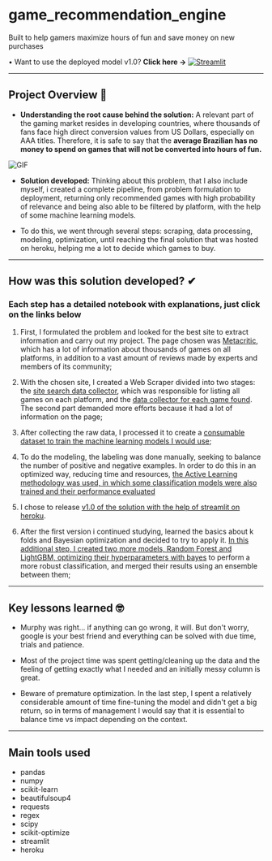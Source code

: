 # game_recommendation_engine
Built to help gamers maximize hours of fun and save money on new purchases

• Want to use the deployed model v1.0? **Click here ->**
[<img alt="Streamlit" src="https://img.shields.io/badge/Streamlit-FF4B4B?style=for-the-badge&logo=Streamlit&logoColor=white"/>](https://recomendacaojogosb.herokuapp.com/)

-----

## Project Overview 🎯

* **Understanding the root cause behind the solution:**  A relevant part of the gaming market resides in developing countries, where thousands of fans face high direct conversion values from US Dollars, especially on AAA titles. Therefore, it is safe to say that the **average Brazilian has no money to spend on games that will not be converted into hours of fun.**

![GIF](https://s7.gifyu.com/images/ezgif.com-gif-maker8765646b5bd8d8cb.gif)




* **Solution developed:** Thinking about this problem, that I also include myself, i created a complete pipeline, from problem formulation to deployment, returning only recommended games with high probability of relevance and being also able to be filtered by platform, with the help of some machine learning models.

* To do this, we went through several steps: scraping, data processing, modeling, optimization, until reaching the final solution that was hosted on heroku, helping me a lot to decide which games to buy.

-----

## How was this solution developed? ✔
### Each step has a detailed notebook with explanations, just click on the links below
1. First, I formulated the problem and looked for the best site to extract information and carry out my project. The page chosen was [Metacritic](https://www.metacritic.com/), which has a lot of information about thousands of games on all platforms, in addition to a vast amount of reviews made by experts and members of its community;


2. With the chosen site, I created a Web Scraper divided into two stages: the [site search data collector](https://github.com/mattmagrin/game_recommendation_engine/blob/main/Extraction%20and%20modeling/1_collector_search.ipynb), which was responsible for listing all games on each platform, and the [data collector for each game found](https://github.com/mattmagrin/game_recommendation_engine/blob/main/Extraction%20and%20modeling/2_data_collection_games.ipynb). The second part demanded more efforts because it had a lot of information on the page;


3. After collecting the raw data, I processed it to create a [consumable dataset to train the machine learning models I would use](https://github.com/mattmagrin/game_recommendation_engine/blob/main/Extraction%20and%20modeling/3_data_treatment%20.ipynb);


4. To do the modeling, the labeling was done manually, seeking to balance the number of positive and negative examples. In order to do this in an optimized way, reducing time and resources, [the Active Learning methodology was used, in which some classification models were also trained and their performance evaluated](https://github.com/mattmagrin/game_recommendation_engine/blob/main/Extraction%20and%20modeling/4_modeling___active_learning.ipynb) 


5. I chose to release [v1.0 of the solution with the help of streamlit on heroku](https://recomendacaojogosb.herokuapp.com/).


6. After the first version i continued studying, learned the basics about k folds and Bayesian optimization and decided to try to apply it. [In this additional step, I created two more models, Random Forest and LightGBM, optimizing their hyperparameters with bayes](https://github.com/mattmagrin/game_recommendation_engine/blob/main/Extraction%20and%20modeling/5_bayesian_optimization_w_kfold.ipynb) to perform a more robust classification, and merged their results using an ensemble between them;

-----

## Key lessons learned 🤓

*    Murphy was right... if anything can go wrong, it will. But don't worry, google is your best friend and everything can be solved with due time, trials and patience.

*    Most of the project time was spent getting/cleaning up the data and the feeling of getting exactly what I needed and an initially messy column is great.

*    Beware of premature optimization. In the last step, I spent a relatively considerable amount of time fine-tuning the model and didn't get a big return, so in terms of management I would say that it is essential to balance time vs impact depending on the context.

-----

## Main tools used
* pandas
* numpy
* scikit-learn
* beautifulsoup4
* requests
* regex
* scipy
* scikit-optimize
* streamlit
* heroku
